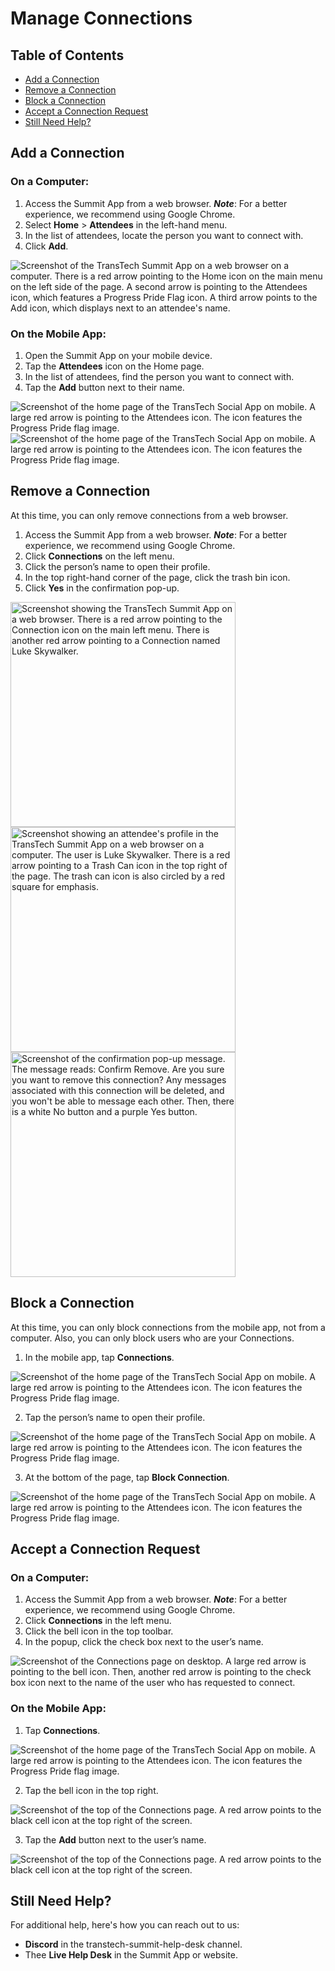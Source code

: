# Manage Connections

## **Table of Contents**
* [Add a Connection]()
* [Remove a Connection]()
* [Block a Connection]()
* [Accept a Connection Request]()
* [Still Need Help?]()

## **Add a Connection**

### **On a Computer:**
1. Access the Summit App from a web browser. **_Note_**: For a better experience, we recommend using Google Chrome.
2. Select **Home** > **Attendees** in the left-hand menu.
3. In the list of attendees, locate the person you want to connect with. 
4. Click **Add**.

  ![Screenshot of the TransTech Summit App on a web browser on a computer. There is a red arrow pointing to the Home icon on the main menu on the left side of the page. A second arrow is pointing to the Attendees icon, which features a Progress Pride Flag icon. A third arrow points to the Add icon, which displays next to an attendee's name.](https://github.com/maddie35/maddie.github.io/assets/147114265/595f6dae-a53b-45ef-86c5-b23427178c6f)

### **On the Mobile App:** 
1. Open the Summit App on your mobile device.
2. Tap the **Attendees** icon on the Home page.
3. In the list of attendees, find the person you want to connect with. 
4. Tap the **Add** button next to their name.

  ![Screenshot of the home page of the TransTech Social App on mobile. A large red arrow is pointing to the Attendees icon. The icon features the Progress Pride flag image.](https://github.com/maddie35/maddie.github.io/assets/147114265/bf9c7d02-7011-433d-9733-642ce7a7129e)
  ![Screenshot of the home page of the TransTech Social App on mobile. A large red arrow is pointing to the Attendees icon. The icon features the Progress Pride flag image.](https://github.com/maddie35/maddie.github.io/assets/147114265/5826d6ae-076c-4583-9029-def7e8fc66da)


## **Remove a Connection**
At this time, you can only remove connections from a web browser.

1. Access the Summit App from a web browser. **_Note_**: For a better experience, we recommend using Google Chrome.
2. Click **Connections** on the left menu.
3. Click the person’s name to open their profile.
4. In the top right-hand corner of the page, click the trash bin icon.
5. Click **Yes** in the confirmation pop-up.

  <img width="360" alt="Screenshot showing the TransTech Summit App on a web browser. There is a red arrow pointing to the Connection icon on the main left menu. There is another red arrow pointing to a Connection named Luke Skywalker." src="https://github.com/maddie35/maddie.github.io/assets/147114265/2a5fedf0-efc8-4b23-9fae-946237e99443">
  
  <img width="360" alt="Screenshot showing an attendee's profile in the TransTech Summit App on a web browser on a computer. The user is Luke Skywalker. There is a red arrow pointing to a Trash Can icon in the top right of the page. The trash can icon is also circled by a red square for emphasis. " src="https://github.com/maddie35/maddie.github.io/assets/147114265/7efb411d-1ab0-446c-91e3-bafb5c990496">
  
  <img width="360" alt="Screenshot of the confirmation pop-up message. The message reads: Confirm Remove. Are you sure you want to remove this connection? Any messages associated with this connection will be deleted, and you won't be able to message each other. Then, there is a white No button and a purple Yes button." src="https://github.com/maddie35/maddie.github.io/assets/147114265/a5f2bf6f-278e-4069-9cd1-b29a985fe3e0">


## **Block a Connection**
At this time, you can only block connections from the mobile app, not from a computer. Also, you can only block users who are your Connections.
1. In the mobile app, tap **Connections**.

  ![Screenshot of the home page of the TransTech Social App on mobile. A large red arrow is pointing to the Attendees icon. The icon features the Progress Pride flag image.](https://github.com/maddie35/maddie.github.io/assets/147114265/b5ffd08a-4868-4916-9dba-c735750e109a)

2. Tap the person’s name to open their profile.

  ![Screenshot of the home page of the TransTech Social App on mobile. A large red arrow is pointing to the Attendees icon. The icon features the Progress Pride flag image.](https://github.com/maddie35/maddie.github.io/assets/147114265/01f3e920-4c71-4c03-b107-589ed89c0c18)

3. At the bottom of the page, tap **Block Connection**. 

  ![Screenshot of the home page of the TransTech Social App on mobile. A large red arrow is pointing to the Attendees icon. The icon features the Progress Pride flag image.](https://github.com/maddie35/maddie.github.io/assets/147114265/d800e3b5-1eca-4fde-9727-30c3742641d2)


## **Accept a Connection Request**

### **On a Computer:**
1. Access the Summit App from a web browser. **_Note_**: For a better experience, we recommend using Google Chrome.
2. Click **Connections** in the left menu.
3. Click the bell icon in the top toolbar.
4. In the popup, click the check box next to the user’s name.

  ![Screenshot of the Connections page on desktop. A large red arrow is pointing to the bell icon. Then, another red arrow is pointing to the check box icon next to the name of the user who has requested to connect.](https://github.com/maddie35/maddie.github.io/assets/147114265/1c30e316-d7f7-4247-a121-a1dc2a456d5b)

### **On the Mobile App:**
1. Tap **Connections**. 

  ![Screenshot of the home page of the TransTech Social App on mobile. A large red arrow is pointing to the Attendees icon. The icon features the Progress Pride flag image.](https://github.com/maddie35/maddie.github.io/assets/147114265/a579a942-deba-455e-b5c0-de153e0e7da0)

2. Tap the bell icon in the top right.

  ![Screenshot of the top of the Connections page. A red arrow points to the black cell icon at the top right of the screen.](https://github.com/maddie35/maddie.github.io/assets/147114265/62396d9d-defc-49b0-a68c-8a0ba39d91ad)

3. Tap the **Add** button next to the user’s name.

  ![Screenshot of the top of the Connections page. A red arrow points to the black cell icon at the top right of the screen.](https://github.com/maddie35/maddie.github.io/assets/147114265/d9134bc7-06ae-40bd-9975-65d2eec3803c)


## **Still Need Help?**

For additional help, here's how you can reach out to us:
* **Discord** in the transtech-summit-help-desk channel.
* Thee **Live Help Desk** in the Summit App or website.
